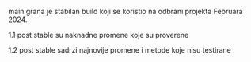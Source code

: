 main grana je stabilan build koji se koristio na odbrani projekta Februara 2024.

1.1 post stable su naknadne promene koje su proverene

1.2 post stable sadrzi najnovije promene i metode koje nisu testirane
